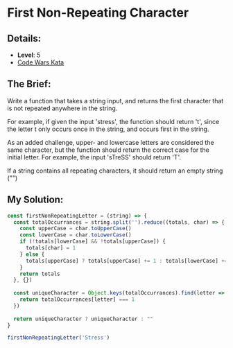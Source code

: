 # First Non-Repeating Character

## Details:
* <b>Level</b>: 5
* [Code Wars Kata](https://www.codewars.com/kata/52bc74d4ac05d0945d00054e)

## The Brief:
Write a function that takes a string input, and returns the first character that is not repeated anywhere in the string.

For example, if given the input 'stress', the function should return 't', since the letter t only occurs once in the string, and occurs first in the string.

As an added challenge, upper- and lowercase letters are considered the same character, but the function should return the correct case for the initial letter. For example, the input 'sTreSS' should return 'T'.

If a string contains all repeating characters, it should return an empty string ("")

## My Solution:
```javascript
const firstNonRepeatingLetter = (string) => {
  const totalOccurrances = string.split('').reduce((totals, char) => {
    const upperCase = char.toUpperCase()
    const lowerCase = char.toLowerCase()
    if (!totals[lowerCase] && !totals[upperCase]) {
      totals[char] = 1
    } else {
      totals[upperCase] ? totals[upperCase] += 1 : totals[lowerCase] += 1
    }
    return totals
  }, {})
  
  const uniqueCharacter = Object.keys(totalOccurrances).find(letter => {
    return totalOccurrances[letter] === 1
  })
  
  return uniqueCharacter ? uniqueCharacter : ""
}

firstNonRepeatingLetter('Stress')
```


